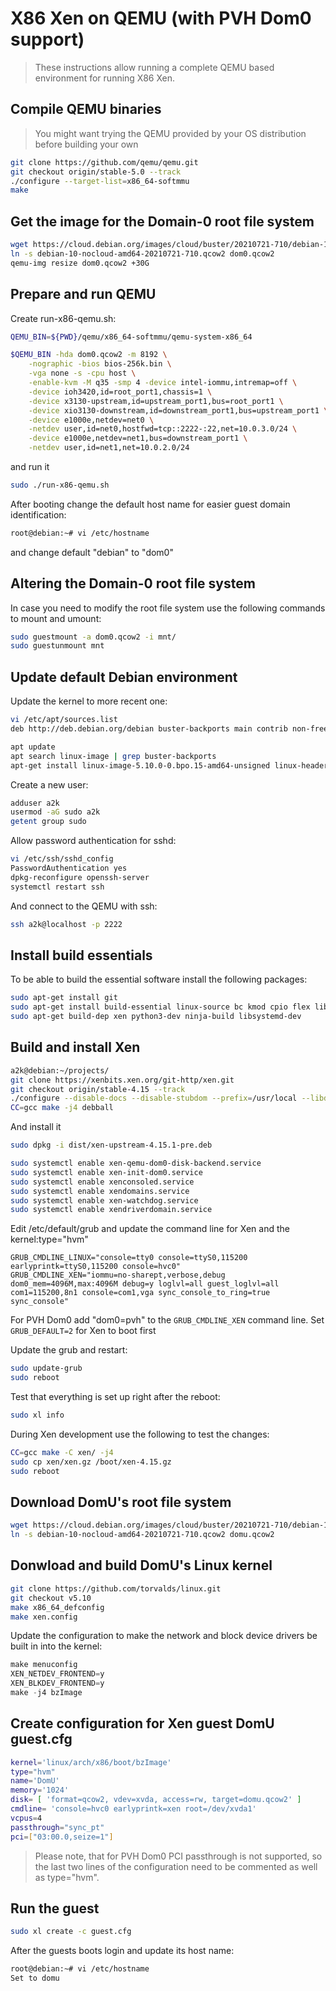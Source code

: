 # X86 Xen on QEMU (with PVH Dom0 support)
>These instructions allow running a complete QEMU based environment for running X86 Xen.

## Compile QEMU binaries
> You might want trying the QEMU provided by your OS distribution before building your own
```sh
git clone https://github.com/qemu/qemu.git
git checkout origin/stable-5.0 --track
./configure --target-list=x86_64-softmmu
make
```

## Get the image for the Domain-0 root file system
```sh
wget https://cloud.debian.org/images/cloud/buster/20210721-710/debian-10-nocloud-amd64-20210721-710.qcow2
ln -s debian-10-nocloud-amd64-20210721-710.qcow2 dom0.qcow2
qemu-img resize dom0.qcow2 +30G
```

## Prepare and run QEMU
Create run-x86-qemu.sh:
```sh
QEMU_BIN=${PWD}/qemu/x86_64-softmmu/qemu-system-x86_64

$QEMU_BIN -hda dom0.qcow2 -m 8192 \
    -nographic -bios bios-256k.bin \
    -vga none -s -cpu host \
    -enable-kvm -M q35 -smp 4 -device intel-iommu,intremap=off \
    -device ioh3420,id=root_port1,chassis=1 \
    -device x3130-upstream,id=upstream_port1,bus=root_port1 \
    -device xio3130-downstream,id=downstream_port1,bus=upstream_port1 \
    -device e1000e,netdev=net0 \
    -netdev user,id=net0,hostfwd=tcp::2222-:22,net=10.0.3.0/24 \
    -device e1000e,netdev=net1,bus=downstream_port1 \
    -netdev user,id=net1,net=10.0.2.0/24
```
and run it
```sh
sudo ./run-x86-qemu.sh
```
After booting change the default host name for easier guest domain identification:
```sh
root@debian:~# vi /etc/hostname
```
and change default "debian" to "dom0"

## Altering the Domain-0 root file system 
In case you need to modify the root file system use the following commands to mount and umount:
```sh
sudo guestmount -a dom0.qcow2 -i mnt/
sudo guestunmount mnt
```

## Update default Debian environment

Update the kernel to more recent one:
```sh
vi /etc/apt/sources.list
deb http://deb.debian.org/debian buster-backports main contrib non-free

apt update
apt search linux-image | grep buster-backports
apt-get install linux-image-5.10.0-0.bpo.15-amd64-unsigned linux-headers-5.10.0-0.bpo.15-amd64 
```

Create a new user:
```sh
adduser a2k
usermod -aG sudo a2k
getent group sudo
```

Allow password authentication for sshd:
```sh
vi /etc/ssh/sshd_config
PasswordAuthentication yes
dpkg-reconfigure openssh-server
systemctl restart ssh
```

And connect to the QEMU with ssh:
```sh
ssh a2k@localhost -p 2222
```

## Install build essentials
To be able to build the essential software install the following packages:
```sh
sudo apt-get install git
sudo apt-get install build-essential linux-source bc kmod cpio flex libncurses5-dev libelf-dev libssl-dev
sudo apt-get build-dep xen python3-dev ninja-build libsystemd-dev 
```

## Build and install Xen
```sh
a2k@debian:~/projects/
git clone https://xenbits.xen.org/git-http/xen.git
git checkout origin/stable-4.15 --track
./configure --disable-docs --disable-stubdom --prefix=/usr/local --libdir=/usr/lib --enable-systemd
CC=gcc make -j4 debball
```

And install it
```sh
sudo dpkg -i dist/xen-upstream-4.15.1-pre.deb

sudo systemctl enable xen-qemu-dom0-disk-backend.service
sudo systemctl enable xen-init-dom0.service
sudo systemctl enable xenconsoled.service
sudo systemctl enable xendomains.service
sudo systemctl enable xen-watchdog.service
sudo systemctl enable xendriverdomain.service
```

Edit /etc/default/grub and update the command line for Xen and the kernel:type="hvm"
```
GRUB_CMDLINE_LINUX="console=tty0 console=ttyS0,115200 earlyprintk=ttyS0,115200 console=hvc0"
GRUB_CMDLINE_XEN="iommu=no-sharept,verbose,debug dom0_mem=4096M,max:4096M debug=y loglvl=all guest_loglvl=all com1=115200,8n1 console=com1,vga sync_console_to_ring=true sync_console"
```
For PVH Dom0 add "dom0=pvh" to the `GRUB_CMDLINE_XEN` command line.
Set `GRUB_DEFAULT=2` for Xen to boot first

Update the grub and restart:
```sh
sudo update-grub
sudo reboot
```
Test that everything is set up right after the reboot:
```sh
sudo xl info
```
During Xen development use the following to test the changes:
```sh
CC=gcc make -C xen/ -j4
sudo cp xen/xen.gz /boot/xen-4.15.gz
sudo reboot
```
## Download DomU's root file system
```sh
wget https://cloud.debian.org/images/cloud/buster/20210721-710/debian-10-nocloud-amd64-20210721-710.qcow2
ln -s debian-10-nocloud-amd64-20210721-710.qcow2 domu.qcow2
```
## Donwload and build DomU's Linux kernel
```sh
git clone https://github.com/torvalds/linux.git
git checkout v5.10
make x86_64_defconfig
make xen.config
```
Update the configuration to make the network and block device drivers be built in into the kernel:
```s
make menuconfig
XEN_NETDEV_FRONTEND=y
XEN_BLKDEV_FRONTEND=y
make -j4 bzImage
```
## Create configuration for Xen guest DomU guest.cfg 
```sh
kernel='linux/arch/x86/boot/bzImage'
type="hvm"
name='DomU'
memory='1024'
disk= [ 'format=qcow2, vdev=xvda, access=rw, target=domu.qcow2' ]
cmdline= 'console=hvc0 earlyprintk=xen root=/dev/xvda1'
vcpus=4
passthrough="sync_pt"
pci=["03:00.0,seize=1"] 
```
> Please note, that for PVH Dom0 PCI passthrough is not supported, so the last two lines of the configuration need to be commented as well as type="hvm".

## Run the guest
```sh
sudo xl create -c guest.cfg
```
After the guests boots login and update its host name:
```sh
root@debian:~# vi /etc/hostname
Set to domu
```
